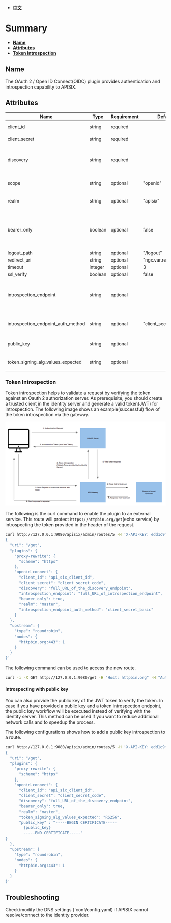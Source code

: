 <!--
#
# Licensed to the Apache Software Foundation (ASF) under one or more
# contributor license agreements.  See the NOTICE file distributed with
# this work for additional information regarding copyright ownership.
# The ASF licenses this file to You under the Apache License, Version 2.0
# (the "License"); you may not use this file except in compliance with
# the License.  You may obtain a copy of the License at
#
#     http://www.apache.org/licenses/LICENSE-2.0
#
# Unless required by applicable law or agreed to in writing, software
# distributed under the License is distributed on an "AS IS" BASIS,
# WITHOUT WARRANTIES OR CONDITIONS OF ANY KIND, either express or implied.
# See the License for the specific language governing permissions and
# limitations under the License.
#
-->

- [中文](../zh-cn/plugins/openid-connect.md)

# Summary

- [**Name**](#name)
- [**Attributes**](#attributes)
- [**Token Introspection**](#token-introspection)

## Name

The OAuth 2 / Open ID Connect(OIDC) plugin provides authentication and introspection capability to APISIX.

## Attributes

| Name                               | Type    | Requirement | Default               | Valid   | Description                                                                                    |
| ---------------------------------- | ------- | ----------- | --------------------- | ------- | ---------------------------------------------------------------------------------------------- |
| client_id                          | string  | required    |                       |         | OAuth client ID                                                                                |
| client_secret                      | string  | required    |                       |         | OAuth client secret                                                                            |
| discovery                          | string  | required    |                       |         | URL of the discovery endpoint of the identity server                                           |
| scope                              | string  | optional    | "openid"              |         | Scope used for the authentication                                                              |
| realm                              | string  | optional    | "apisix"              |         | Realm used for the authentication                                                              |
| bearer_only                        | boolean | optional    | false                 |         | Setting this `true` will check for the authorization header in the request with a bearer token |
| logout_path                        | string  | optional    | "/logout"             |         |                                                                                                |
| redirect_uri                       | string  | optional    | "ngx.var.request_uri" |         |                                                                                                |
| timeout                            | integer | optional    | 3                     | [1,...] |                                                                                                |
| ssl_verify                         | boolean | optional    | false                 |         |                                                                                                |
| introspection_endpoint             | string  | optional    |                       |         | URL of the token verification endpoint of the identity server                                  |
| introspection_endpoint_auth_method | string  | optional    | "client_secret_basic" |         | Authentication method name for token introspection                                             |
| public_key                         | string  | optional    |                       |         | The public key to verify the token                                                             |
| token_signing_alg_values_expected  | string  | optional    |                       |         | Algorithm used to sign the token                                                               |

### Token Introspection

Token introspection helps to validate a request by verifying the token against an Oauth 2 authorization server.
As prerequisite, you should create a trusted client in the identity server and generate a valid token(JWT) for introspection.
The following image shows an example(successful) flow of the token introspection via the gateway.

![token introspection](../images/plugin/oauth-1.png)

The following is the curl command to enable the plugin to an external service.
This route will protect `https://httpbin.org/get`(echo service) by introspecting the token provided in the header of the request.

```bash
curl http://127.0.0.1:9080/apisix/admin/routes/5 -H 'X-API-KEY: edd1c9f034335f136f87ad84b625c8f1' -X PUT -d '
{
  "uri": "/get",
  "plugins": {
    "proxy-rewrite": {
      "scheme": "https"
    },
    "openid-connect": {
      "client_id": "api_six_client_id",
      "client_secret": "client_secret_code",
      "discovery": "full_URL_of_the_discovery_endpoint",
      "introspection_endpoint": "full_URL_of_introspection_endpoint",
      "bearer_only": true,
      "realm": "master",
      "introspection_endpoint_auth_method": "client_secret_basic"
    }
  },
  "upstream": {
    "type": "roundrobin",
    "nodes": {
      "httpbin.org:443": 1
    }
  }
}'
```

The following command can be used to access the new route.

```bash
curl -i -X GET http://127.0.0.1:9080/get -H "Host: httpbin.org" -H "Authorization: Bearer {replace_jwt_token}"
```

#### Introspecting with public key

You can also provide the public key of the JWT token to verify the token. In case if you have provided a public key and
a token introspection endpoint, the public key workflow will be executed instead of verifying with the identity server.
This method can be used if you want to reduce additional network calls and to speedup the process.

The following configurations shows how to add a public key introspection to a route.

```bash
curl http://127.0.0.1:9080/apisix/admin/routes/5 -H 'X-API-KEY: edd1c9f034335f136f87ad84b625c8f1' -X PUT -d '
{
  "uri": "/get",
  "plugins": {
    "proxy-rewrite": {
      "scheme": "https"
    },
    "openid-connect": {
      "client_id": "api_six_client_id",
      "client_secret": "client_secret_code",
      "discovery": "full_URL_of_the_discovery_endpoint",
      "bearer_only": true,
      "realm": "master",
      "token_signing_alg_values_expected": "RS256",
      "public_key" : "-----BEGIN CERTIFICATE-----
        {public_key}
        -----END CERTIFICATE-----"
}
  },
  "upstream": {
    "type": "roundrobin",
    "nodes": {
      "httpbin.org:443": 1
    }
  }
}'
```

## Troubleshooting

Check/modify the DNS settings (`conf/config.yaml) if APISIX cannot resolve/connect to the identity provider.
